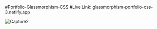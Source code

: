 #Portfolio-Glassmorphism-CSS
#Live Link:
glassmorphism-portfolio-css-3.netlify.app

![Capture2](https://github.com/Rahat848/Portfolio-Glassmorphism/assets/136954767/38ac7c1e-455c-48fb-a695-983955b2b8b9)
